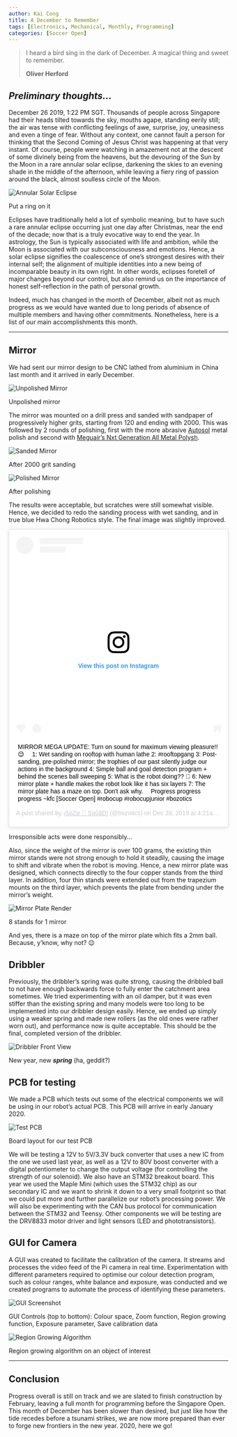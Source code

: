 ```yaml
---
author: Kai Cong
title: A December to Remember
tags: [Electronics, Mechanical, Monthly, Programming]
categories: [Soccer Open]
---
```

>I heard a bird sing in the dark of December.
>A magical thing and sweet to remember.
>
>**Oliver Herford**

## *Preliminary thoughts...*

December 26 2019, 1:22 PM SGT. Thousands of people across Singapore had their heads tilted towards the sky, mouths agape, standing eerily still; the air was tense with conflicting feelings of awe, surprise, joy, uneasiness and even a tinge of fear. Without any context, one cannot fault a person for thinking that the Second Coming of Jesus Christ was happening at that very instant. Of course, people were watching in amazement not at the descent of some divinely being from the heavens, but the devouring of the Sun by the Moon in a rare annular solar eclipse, darkening the skies to an evening shade in the middle of the afternoon, while leaving a fiery ring of passion around the black, almost soulless circle of the Moon.

![Annular Solar Eclipse](/assets/eclipse-1190239_1920-1024x680.jpg "Annular solar eclipse")
<p class="caption">Put a ring on it</p>

Eclipses have traditionally held a lot of symbolic meaning, but to have such a rare annular eclipse occurring just one day after Christmas, near the end of the decade; now that is a truly evocative way to end the year. In astrology, the Sun is typically associated with life and ambition, while the Moon is associated with our subconsciousness and emotions. Hence, a solar eclipse signifies the coalescence of one’s strongest desires with their internal self; the alignment of multiple identities into a new being of incomparable beauty in its own right. In other words, eclipses foretell of major changes beyond our control, but also remind us on the importance of honest self-reflection in the path of personal growth.

Indeed, much has changed in the month of December, albeit not as much progress as we would have wanted due to long periods of absence of multiple members and having other commitments. Nonetheless, here is a list of our main accomplishments this month.

---

## Mirror

We had sent our mirror design to be CNC lathed from aluminium in China last month and it arrived in early December.

![Unpolished Mirror](/assets/20191231_205320-1024x498.jpg "Unpolished mirror")
<p class="caption">Unpolished mirror</p>

The mirror was mounted on a drill press and sanded with sandpaper of progressively higher grits, starting from 120 and ending with 2000. This was followed by 2 rounds of polishing, first with the more abrasive [Autosol](https://www.autosol.com/product_p/1000.htm) metal polish and second with [Meguair’s Nxt Generation All Metal Polysh](https://www.autobacs.com.sg/shop/car-care/nxt-generation-metal-polysh/).

![Sanded Mirror](/assets/20191226_182431-e1577863637569-1024x498.jpg "Sanded mirror")
<p class="caption">After 2000 grit sanding</p>

![Polished Mirror](/assets/20191226_192236-1024x576.jpg "Polished mirror")
<p class="caption">After polishing</p>

The results were acceptable, but scratches were still somewhat visible. Hence, we decided to redo the sanding process with wet sanding, and in true blue Hwa Chong Robotics style. The final image was slightly improved.

<blockquote class="instagram-media" data-instgrm-captioned data-instgrm-permalink="https://www.instagram.com/p/B6nazmanU2y/?utm_source=ig_embed&amp;utm_campaign=loading" data-instgrm-version="12" style=" background:#FFF; border:0; border-radius:3px; box-shadow:0 0 1px 0 rgba(0,0,0,0.5),0 1px 10px 0 rgba(0,0,0,0.15); margin: 1px; max-width:540px; min-width:326px; padding:0; width:99.375%; width:-webkit-calc(100% - 2px); width:calc(100% - 2px);"><div style="padding:16px;"> <a href="https://www.instagram.com/p/B6nazmanU2y/?utm_source=ig_embed&amp;utm_campaign=loading" style=" background:#FFFFFF; line-height:0; padding:0 0; text-align:center; text-decoration:none; width:100%;" target="_blank"> <div style=" display: flex; flex-direction: row; align-items: center;"> <div style="background-color: #F4F4F4; border-radius: 50%; flex-grow: 0; height: 40px; margin-right: 14px; width: 40px;"></div> <div style="display: flex; flex-direction: column; flex-grow: 1; justify-content: center;"> <div style=" background-color: #F4F4F4; border-radius: 4px; flex-grow: 0; height: 14px; margin-bottom: 6px; width: 100px;"></div> <div style=" background-color: #F4F4F4; border-radius: 4px; flex-grow: 0; height: 14px; width: 60px;"></div></div></div><div style="padding: 19% 0;"></div> <div style="display:block; height:50px; margin:0 auto 12px; width:50px;"><svg width="50px" height="50px" viewBox="0 0 60 60" version="1.1" xmlns="https://www.w3.org/2000/svg" xmlns:xlink="https://www.w3.org/1999/xlink"><g stroke="none" stroke-width="1" fill="none" fill-rule="evenodd"><g transform="translate(-511.000000, -20.000000)" fill="#000000"><g><path d="M556.869,30.41 C554.814,30.41 553.148,32.076 553.148,34.131 C553.148,36.186 554.814,37.852 556.869,37.852 C558.924,37.852 560.59,36.186 560.59,34.131 C560.59,32.076 558.924,30.41 556.869,30.41 M541,60.657 C535.114,60.657 530.342,55.887 530.342,50 C530.342,44.114 535.114,39.342 541,39.342 C546.887,39.342 551.658,44.114 551.658,50 C551.658,55.887 546.887,60.657 541,60.657 M541,33.886 C532.1,33.886 524.886,41.1 524.886,50 C524.886,58.899 532.1,66.113 541,66.113 C549.9,66.113 557.115,58.899 557.115,50 C557.115,41.1 549.9,33.886 541,33.886 M565.378,62.101 C565.244,65.022 564.756,66.606 564.346,67.663 C563.803,69.06 563.154,70.057 562.106,71.106 C561.058,72.155 560.06,72.803 558.662,73.347 C557.607,73.757 556.021,74.244 553.102,74.378 C549.944,74.521 548.997,74.552 541,74.552 C533.003,74.552 532.056,74.521 528.898,74.378 C525.979,74.244 524.393,73.757 523.338,73.347 C521.94,72.803 520.942,72.155 519.894,71.106 C518.846,70.057 518.197,69.06 517.654,67.663 C517.244,66.606 516.755,65.022 516.623,62.101 C516.479,58.943 516.448,57.996 516.448,50 C516.448,42.003 516.479,41.056 516.623,37.899 C516.755,34.978 517.244,33.391 517.654,32.338 C518.197,30.938 518.846,29.942 519.894,28.894 C520.942,27.846 521.94,27.196 523.338,26.654 C524.393,26.244 525.979,25.756 528.898,25.623 C532.057,25.479 533.004,25.448 541,25.448 C548.997,25.448 549.943,25.479 553.102,25.623 C556.021,25.756 557.607,26.244 558.662,26.654 C560.06,27.196 561.058,27.846 562.106,28.894 C563.154,29.942 563.803,30.938 564.346,32.338 C564.756,33.391 565.244,34.978 565.378,37.899 C565.522,41.056 565.552,42.003 565.552,50 C565.552,57.996 565.522,58.943 565.378,62.101 M570.82,37.631 C570.674,34.438 570.167,32.258 569.425,30.349 C568.659,28.377 567.633,26.702 565.965,25.035 C564.297,23.368 562.623,22.342 560.652,21.575 C558.743,20.834 556.562,20.326 553.369,20.18 C550.169,20.033 549.148,20 541,20 C532.853,20 531.831,20.033 528.631,20.18 C525.438,20.326 523.257,20.834 521.349,21.575 C519.376,22.342 517.703,23.368 516.035,25.035 C514.368,26.702 513.342,28.377 512.574,30.349 C511.834,32.258 511.326,34.438 511.181,37.631 C511.035,40.831 511,41.851 511,50 C511,58.147 511.035,59.17 511.181,62.369 C511.326,65.562 511.834,67.743 512.574,69.651 C513.342,71.625 514.368,73.296 516.035,74.965 C517.703,76.634 519.376,77.658 521.349,78.425 C523.257,79.167 525.438,79.673 528.631,79.82 C531.831,79.965 532.853,80.001 541,80.001 C549.148,80.001 550.169,79.965 553.369,79.82 C556.562,79.673 558.743,79.167 560.652,78.425 C562.623,77.658 564.297,76.634 565.965,74.965 C567.633,73.296 568.659,71.625 569.425,69.651 C570.167,67.743 570.674,65.562 570.82,62.369 C570.966,59.17 571,58.147 571,50 C571,41.851 570.966,40.831 570.82,37.631"></path></g></g></g></svg></div><div style="padding-top: 8px;"> <div style=" color:#3897f0; font-family:Arial,sans-serif; font-size:14px; font-style:normal; font-weight:550; line-height:18px;"> View this post on Instagram</div></div><div style="padding: 12.5% 0;"></div> <div style="display: flex; flex-direction: row; margin-bottom: 14px; align-items: center;"><div> <div style="background-color: #F4F4F4; border-radius: 50%; height: 12.5px; width: 12.5px; transform: translateX(0px) translateY(7px);"></div> <div style="background-color: #F4F4F4; height: 12.5px; transform: rotate(-45deg) translateX(3px) translateY(1px); width: 12.5px; flex-grow: 0; margin-right: 14px; margin-left: 2px;"></div> <div style="background-color: #F4F4F4; border-radius: 50%; height: 12.5px; width: 12.5px; transform: translateX(9px) translateY(-18px);"></div></div><div style="margin-left: 8px;"> <div style=" background-color: #F4F4F4; border-radius: 50%; flex-grow: 0; height: 20px; width: 20px;"></div> <div style=" width: 0; height: 0; border-top: 2px solid transparent; border-left: 6px solid #f4f4f4; border-bottom: 2px solid transparent; transform: translateX(16px) translateY(-4px) rotate(30deg)"></div></div><div style="margin-left: auto;"> <div style=" width: 0px; border-top: 8px solid #F4F4F4; border-right: 8px solid transparent; transform: translateY(16px);"></div> <div style=" background-color: #F4F4F4; flex-grow: 0; height: 12px; width: 16px; transform: translateY(-4px);"></div> <div style=" width: 0; height: 0; border-top: 8px solid #F4F4F4; border-left: 8px solid transparent; transform: translateY(-4px) translateX(8px);"></div></div></div></a> <p style=" margin:8px 0 0 0; padding:0 4px;"> <a href="https://www.instagram.com/p/B6nazmanU2y/?utm_source=ig_embed&amp;utm_campaign=loading" style=" color:#000; font-family:Arial,sans-serif; font-size:14px; font-style:normal; font-weight:normal; line-height:17px; text-decoration:none; word-wrap:break-word;" target="_blank">MIRROR MEGA UPDATE: Turn on sound for maximum viewing pleasure!! 😌 ⠀ 1: Wet sanding on rooftop with human lathe 2: #rooftopgang 3: Post-sanding, pre-polished mirror; the trophies of our past silently judge our actions in the background 4: Simple ball and goal detection program + behind the scenes ball sweeping 5: What is the robot doing?? 🤔 6: New mirror plate + handle makes the robot look like it has six layers 7: The mirror plate has a maze on top. Don&#39;t ask why. ⠀ Progress progress progress ~kfc [Soccer Open] #robocup #robocupjunior #bozotics</a></p> <p style=" color:#c9c8cd; font-family:Arial,sans-serif; font-size:14px; line-height:17px; margin-bottom:0; margin-top:8px; overflow:hidden; padding:8px 0 7px; text-align:center; text-overflow:ellipsis; white-space:nowrap;">A post shared by <a href="https://www.instagram.com/bozotics/?utm_source=ig_embed&amp;utm_campaign=loading" style=" color:#c9c8cd; font-family:Arial,sans-serif; font-size:14px; font-style:normal; font-weight:normal; line-height:17px;" target="_blank"> ¡ßöZø 🗽 SqûãD!</a> (@bozotics) on <time style=" font-family:Arial,sans-serif; font-size:14px; line-height:17px;" datetime="2019-12-28T12:21:43+00:00">Dec 28, 2019 at 4:21am PST</time></p></div></blockquote> <script async src="//www.instagram.com/embed.js"></script>
<p class="caption">Irresponsible acts were done responsibly...</p>

Also, since the weight of the mirror is over 100 grams, the existing thin mirror stands were not strong enough to hold it steadily, causing the image to shift and vibrate when the robot is moving. Hence, a new mirror plate was designed, which connects directly to the four copper stands from the third layer. In addition, four thin stands were extended out from the trapezium mounts on the third layer, which prevents the plate from bending under the mirror’s weight.

![Mirror Plate Render](/assets/TEMP1-1024x768.png "Mirror plate render")
<p class="caption">8 stands for 1 mirror</p>

And yes, there is a maze on top of the mirror plate which fits a 2mm ball. Because, y’know, why not? 😉

## Dribbler

Previously, the dribbler’s spring was quite strong, causing the dribbled ball to not have enough backwards force to fully enter the catchment area sometimes. We tried experimenting with an oil damper, but it was even stiffer than the existing spring and many models were too long to be implemented into our dribbler design easily.  Hence, we ended up simply using a weaker spring and made new rollers (as the old ones were rather worn out), and performance now is quite acceptable. This should be the final, completed version of the dribbler.

![Dribbler Front View](/assets/20200102_140022-1024x498.jpg "Dribbler front view")
<p class="caption">New year, new <strong><em>spring</em></strong> (ha, geddit?)</p>

## PCB for testing

We made a PCB which tests out some of the electrical components we will be using in our robot’s actual PCB. This PCB will arrive in early January 2020.

![Test PCB](/assets/pcb.png "Test PCB")
<p class="caption">Board layout for our test PCB</p>

We will be testing a 12V to 5V/3.3V buck converter that uses a new IC from the one we used last year, as well as a 12V to 80V boost converter with a digital potentiometer to change the output voltage (for controlling the strength of our solenoid). We also have an STM32 breakout board. This year we used the Maple Mini (which uses the STM32 chip) as our secondary IC and we want to shrink it down to a very small footprint so that we could put more and further parallelize our robot’s processing power. We will also be experimenting with the CAN bus protocol for communication between the STM32 and Teensy. Other components we will be testing are the DRV8833 motor driver and light sensors (LED and phototransistors).

## GUI for Camera

A GUI was created to facilitate the calibration of the camera. It streams and processes the video feed of the Pi camera in real time. Experimentation with different parameters required to optimise our colour detection program, such as colour ranges, white balance and exposure, was conducted and we created programs to automate the process of identifying these parameters.

![GUI Screenshot](/assets/WhatsApp-Image-2020-01-01-at-12.22.40.jpeg "GUI controls")
<p class="caption">GUI Controls (top to bottom): Colour space, Zoom function, Region growing function, Exposure parameter, Save calibration data</p>

![Region Growing Algorithm](/assets/WhatsApp-Image-2020-01-01-at-12.22.54.jpeg "Region growing")
<p class="caption">Region growing algorithm on an object of interest</p>

---

## Conclusion

Progress overall is still on track and we are slated to finish construction by February, leaving a full month for programming before the Singapore Open. This month of December has been slower than desired, but just like how the tide recedes before a tsunami strikes, we are now more prepared than ever to forge new frontiers in the new year. 2020, here we go!

<style>
    ul.visible-links li.masthead__menu-item a[href="/blog/"]:before {
        transform: scaleX(1);
    }
    ul.hidden-links li.masthead__menu-item a[href="/blog/"] {
        color: #fff;
        background: #0092ca;
    }
</style>